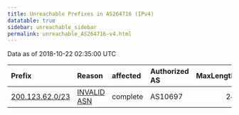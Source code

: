 ```yaml
---
title: Unreachable Prefixes in AS264716 (IPv4)
datatable: true
sidebar: unreachable_sidebar
permalink: unreachable_AS264716-v4.html
---
```


Data as of 2018-10-22 02:35:00 UTC


<div class="datatable-begin"></div>

| Prefix                                                   | Reason                                                                                                  | affected   | Authorized AS   |   MaxLength | Anchor                                         |   unreachable /24s |
|:---------------------------------------------------------|:--------------------------------------------------------------------------------------------------------|:-----------|:----------------|------------:|:-----------------------------------------------|-------------------:|
| [200.123.62.0/23](https://stat.ripe.net/200.123.62.0/23) | [INVALID ASN](https://rpki-validator.ripe.net/announcement-preview?asn=AS264716&prefix=200.123.62.0/23) | complete   | AS10697         |          24 | [LACNIC](unreachable_LACNIC_RPKI_Root-v4.html) |                  2 |

<div class="datatable-end"></div>